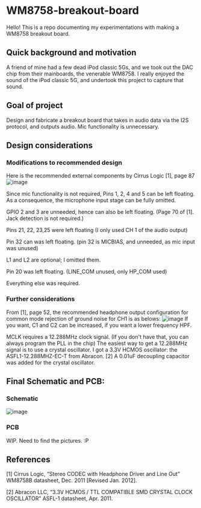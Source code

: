 # WM8758-breakout-board

Hello! This is a repo documenting my experimentations with making a WM8758 breakout board.

## Quick background and motivation

A friend of mine had a few dead iPod classic 5Gs, and we took out the DAC chip from their mainboards, the venerable WM8758. 
I really enjoyed the sound of the iPod classic 5G, and undertook this project to capture that sound.

## Goal of project

Design and fabricate a breakout board that takes in audio data via the I2S protocol, and outputs audio. Mic functionality is unnecessary. 

## Design considerations

### Modifications to recommended design
Here is the recommended external components by Cirrus Logic [1], page 87
![image](https://github.com/pingpongballz/WM8758-breakout-board/assets/74599812/78729e33-e6f7-4272-86c6-68585e81e20a)

Since mic functionality is not required, Pins 1, 2, 4 and 5 can be left floating. As a consequence, the microphone input stage can be fully omitted.

GPIO 2 and 3 are unneeded, hence can also be left floating. (Page 70 of [1]. Jack detection is not required.)

Pins 21, 22, 23,25 were left floating (I only used CH 1 of the audio output)

Pin 32 can was left floating. (pin 32 is MICBIAS, and unneeded, as mic input was unused)

L1 and L2 are optional; I omitted them. 

Pin 20 was left floating. (LINE_COM unused, only HP_COM used)

Everything else was required. 

### Further considerations
From [1], page 52, the recommended headphone output configuration for common mode rejection of ground noise for CH1 is as belows:
![image](https://github.com/pingpongballz/WM8758-breakout-board/assets/74599812/c1817dc7-b0d8-4672-a37d-36932a24bc1b)
If you want, C1 and C2 can be increased, if you want a lower frequency HPF.

MCLK requires a 12.288MHz clock signal. (If you don't have that, you can always program the PLL in the chip)
The easiest way to get a 12.288MHz signal is to use a crystal oscillator. I got a 3.3V HCMOS oscillator: the ASFL1-12.288MHZ-EC-T from Abracon. [2]
A 0.01uF decoupling capacitor was added for the crystal oscillator. 

## Final Schematic and PCB:

### Schematic
![image](https://github.com/pingpongballz/WM8758-breakout-board/assets/74599812/3807f7eb-5310-447d-ba54-a93f4e4086de)

### PCB
WIP. Need to find the pictures. :P

## References
[1] Cirrus Logic, “Stereo CODEC with Headphone Driver and Line Out” WM8758B datasheet, Dec. 2011 [Revised Jan. 2012].

[2] Abracon LLC, “3.3V HCMOS / TTL COMPATIBLE SMD CRYSTAL CLOCK OSCILLATOR” ASFL-1 datasheet, Apr. 2011.
